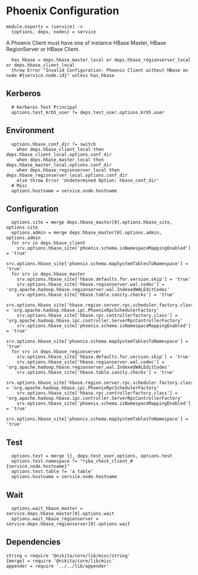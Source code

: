 
# Phoenix Configuration

    module.exports = (service) ->
      {options, deps, nodes} = service

A Phoenix Client must have one of instance HBase Master, HBase RegionServer or
HBase Client.

      has_hbase = deps.hbase_master_local or deps.hbase_regionserver_local or deps.hbase_client_local
      throw Error "Invalid Configuration: Phoenix Client without HBase on node #{service.node.id}" unless has_hbase

## Kerberos

      # Kerberos Test Principal
      options.test_krb5_user ?= deps.test_user.options.krb5.user

## Environment

      options.hbase_conf_dir ?= switch
        when deps.hbase_client_local then deps.hbase_client_local.options.conf_dir
        when deps.hbase_master_local then deps.hbase_master_local.options.conf_dir
        when deps.hbase_regionserver_local then deps.hbase_regionserver_local.options.conf_dir
        else throw Error 'Undetermined Option: hbase_conf_dir'
      # Misc
      options.hostname = service.node.hostname

## Configuration

      options.site = merge deps.hbase_master[0].options.hbase_site, options.site
      options.admin = merge deps.hbase_master[0].options.admin, options.admin
      for srv in deps.hbase_client
        srv.options.hbase_site['phoenix.schema.isNamespaceMappingEnabled'] = 'true'
        srv.options.hbase_site['phoenix.schema.mapSystemTablesToNamespace'] = 'true'
      for srv in deps.hbase_master
        srv.options.hbase_site['hbase.defaults.for.version.skip'] = 'true'
        srv.options.hbase_site['hbase.regionserver.wal.codec'] = 'org.apache.hadoop.hbase.regionserver.wal.IndexedWALEditCodec'
        srv.options.hbase_site['hbase.table.sanity.checks'] = 'true'
        srv.options.hbase_site['hbase.region.server.rpc.scheduler.factory.class'] = 'org.apache.hadoop.hbase.ipc.PhoenixRpcSchedulerFactory'
        srv.options.hbase_site['hbase.rpc.controllerfactory.class'] = 'org.apache.hadoop.hbase.ipc.controller.ServerRpcControllerFactory'
        srv.options.hbase_site['phoenix.schema.isNamespaceMappingEnabled'] = 'true'
        srv.options.hbase_site['phoenix.schema.mapSystemTablesToNamespace'] = 'true'
      for srv in deps.hbase_regionserver
        srv.options.hbase_site['hbase.defaults.for.version.skip'] = 'true'
        srv.options.hbase_site['hbase.regionserver.wal.codec'] = 'org.apache.hadoop.hbase.regionserver.wal.IndexedWALEditCodec'
        srv.options.hbase_site['hbase.table.sanity.checks'] = 'true'
        srv.options.hbase_site['hbase.region.server.rpc.scheduler.factory.class'] = 'org.apache.hadoop.hbase.ipc.PhoenixRpcSchedulerFactory'
        srv.options.hbase_site['hbase.rpc.controllerfactory.class'] = 'org.apache.hadoop.hbase.ipc.controller.ServerRpcControllerFactory'
        srv.options.hbase_site['phoenix.schema.isNamespaceMappingEnabled'] = 'true'
        srv.options.hbase_site['phoenix.schema.mapSystemTablesToNamespace'] = 'true'
        
## Test

      options.test = merge {}, deps.test_user.options, options.test
      options.test.namespace ?= "ryba_check_client_#{service.node.hostname}"
      options.test.table ?= 'a_table'
      options.hostname = service.node.hostname
      
## Wait

      options.wait_hbase_master = service.deps.hbase_master[0].options.wait
      options.wait_hbase_regionserver = service.deps.hbase_regionserver[0].options.wait

## Dependencies

    string = require '@nikita/core/lib/misc/string'
    {merge} = require '@nikita/core/lib/misc'
    appender = require '../../lib/appender'
